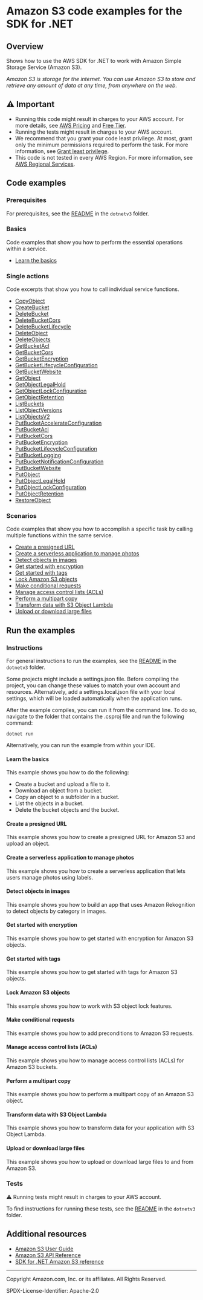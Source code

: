 # Amazon S3 code examples for the SDK for .NET

## Overview

Shows how to use the AWS SDK for .NET to work with Amazon Simple Storage Service (Amazon S3).

<!--custom.overview.start-->
<!--custom.overview.end-->

_Amazon S3 is storage for the internet. You can use Amazon S3 to store and retrieve any amount of data at any time, from anywhere on the web._

## ⚠ Important

* Running this code might result in charges to your AWS account. For more details, see [AWS Pricing](https://aws.amazon.com/pricing/) and [Free Tier](https://aws.amazon.com/free/).
* Running the tests might result in charges to your AWS account.
* We recommend that you grant your code least privilege. At most, grant only the minimum permissions required to perform the task. For more information, see [Grant least privilege](https://docs.aws.amazon.com/IAM/latest/UserGuide/best-practices.html#grant-least-privilege).
* This code is not tested in every AWS Region. For more information, see [AWS Regional Services](https://aws.amazon.com/about-aws/global-infrastructure/regional-product-services).

<!--custom.important.start-->
<!--custom.important.end-->

## Code examples

### Prerequisites

For prerequisites, see the [README](../README.md#Prerequisites) in the `dotnetv3` folder.


<!--custom.prerequisites.start-->
<!--custom.prerequisites.end-->

### Basics

Code examples that show you how to perform the essential operations within a service.

- [Learn the basics](S3_Basics/S3_Basics.cs)


### Single actions

Code excerpts that show you how to call individual service functions.

- [CopyObject](CopyObjectExample/CopyObject.cs#L11)
- [CreateBucket](S3_Basics/S3Bucket.cs#L12)
- [DeleteBucket](S3_Basics/S3Bucket.cs#L266)
- [DeleteBucketCors](s3CORSExample/S3CORS.cs#L147)
- [DeleteBucketLifecycle](LifecycleExample/Lifecycle.cs#L192)
- [DeleteObject](non-versioned-examples/DeleteObjectExample/DeleteObject.cs#L6)
- [DeleteObjects](S3_Basics/S3Bucket.cs#L221)
- [GetBucketAcl](BucketACLExample/BucketACL.cs#L75)
- [GetBucketCors](s3CORSExample/S3CORS.cs#L125)
- [GetBucketEncryption](PutBucketEncryption/ServerSideEncryption/ServerSideEncryption.cs#L107)
- [GetBucketLifecycleConfiguration](LifecycleExample/Lifecycle.cs#L169)
- [GetBucketWebsite](WebsiteConfigExample/WebsiteConfig.cs#L72)
- [GetObject](S3_Basics/S3Bucket.cs#L85)
- [GetObjectLegalHold](scenarios/S3ObjectLockScenario/S3ObjectLockWorkflow/S3ActionsWrapper.cs#L259)
- [GetObjectLockConfiguration](scenarios/S3ObjectLockScenario/S3ObjectLockWorkflow/S3ActionsWrapper.cs#L290)
- [GetObjectRetention](scenarios/S3ObjectLockScenario/S3ObjectLockWorkflow/S3ActionsWrapper.cs#L193)
- [ListBuckets](ListBucketsExample/ListBuckets.cs#L4)
- [ListObjectVersions](versioned-examples/ListObjectVersionsExample/ListObjectVersions.cs#L6)
- [ListObjectsV2](S3_Basics/S3Bucket.cs#L171)
- [PutBucketAccelerateConfiguration](TransferAccelerationExample/TransferAcceleration.cs#L6)
- [PutBucketAcl](BucketACLExample/BucketACL.cs#L37)
- [PutBucketCors](s3CORSExample/S3CORS.cs#L104)
- [PutBucketEncryption](PutBucketEncryption/ServerSideEncryption/ServerSideEncryption.cs#L64)
- [PutBucketLifecycleConfiguration](LifecycleExample/Lifecycle.cs#L145)
- [PutBucketLogging](ServerAccessLoggingExample/ServerAccessLogging.cs#L6)
- [PutBucketNotificationConfiguration](EnableNotificationsExample/EnableNotifications.cs#L6)
- [PutBucketWebsite](WebsiteConfigExample/WebsiteConfig.cs#L57)
- [PutObject](S3_Basics/S3Bucket.cs#L43)
- [PutObjectLegalHold](scenarios/S3ObjectLockScenario/S3ObjectLockWorkflow/S3ActionsWrapper.cs#L224)
- [PutObjectLockConfiguration](scenarios/S3ObjectLockScenario/S3ObjectLockWorkflow/S3ActionsWrapper.cs#L60)
- [PutObjectRetention](scenarios/S3ObjectLockScenario/S3ObjectLockWorkflow/S3ActionsWrapper.cs#L102)
- [RestoreObject](RestoreArchivedObjectExample/RestoreArchivedObject.cs#L6)

### Scenarios

Code examples that show you how to accomplish a specific task by calling multiple
functions within the same service.

- [Create a presigned URL](GenPresignedURLExample/GenPresignedUrl.cs)
- [Create a serverless application to manage photos](../cross-service/PhotoAssetManager)
- [Detect objects in images](../cross-service/PhotoAnalyzerApp)
- [Get started with encryption](SSEClientEncryptionExample/SSEClientEncryption.cs)
- [Get started with tags](ObjectTagExample/ObjectTag.cs)
- [Lock Amazon S3 objects](scenarios/S3ObjectLockScenario/S3ObjectLockWorkflow/S3ObjectLockWorkflow.cs)
- [Make conditional requests](scenarios/S3ConditionalRequestsScenario/S3ConditionalRequests/S3ConditionalRequestsScenario.cs)
- [Manage access control lists (ACLs)](ManageACLsExample/ManageACLs.cs)
- [Perform a multipart copy](MPUapiCopyObjExample/MPUapiCopyObj.cs)
- [Transform data with S3 Object Lambda](../cross-service/S3ObjectLambdaFunction)
- [Upload or download large files](scenarios/TransferUtilityBasics/TransferUtilityBasics/GlobalUsings.cs)


<!--custom.examples.start-->
<!--custom.examples.end-->

## Run the examples

### Instructions

For general instructions to run the examples, see the
[README](../README.md#building-and-running-the-code-examples) in the `dotnetv3` folder.

Some projects might include a settings.json file. Before compiling the project,
you can change these values to match your own account and resources. Alternatively,
add a settings.local.json file with your local settings, which will be loaded automatically
when the application runs.

After the example compiles, you can run it from the command line. To do so, navigate to
the folder that contains the .csproj file and run the following command:

```
dotnet run
```

Alternatively, you can run the example from within your IDE.


<!--custom.instructions.start-->
<!--custom.instructions.end-->


#### Learn the basics

This example shows you how to do the following:

- Create a bucket and upload a file to it.
- Download an object from a bucket.
- Copy an object to a subfolder in a bucket.
- List the objects in a bucket.
- Delete the bucket objects and the bucket.

<!--custom.basic_prereqs.s3_Scenario_GettingStarted.start-->
<!--custom.basic_prereqs.s3_Scenario_GettingStarted.end-->


<!--custom.basics.s3_Scenario_GettingStarted.start-->
<!--custom.basics.s3_Scenario_GettingStarted.end-->


#### Create a presigned URL

This example shows you how to create a presigned URL for Amazon S3 and upload an object.


<!--custom.scenario_prereqs.s3_Scenario_PresignedUrl.start-->
<!--custom.scenario_prereqs.s3_Scenario_PresignedUrl.end-->


<!--custom.scenarios.s3_Scenario_PresignedUrl.start-->
<!--custom.scenarios.s3_Scenario_PresignedUrl.end-->

#### Create a serverless application to manage photos

This example shows you how to create a serverless application that lets users manage photos using labels.


<!--custom.scenario_prereqs.cross_PAM.start-->
<!--custom.scenario_prereqs.cross_PAM.end-->


<!--custom.scenarios.cross_PAM.start-->
<!--custom.scenarios.cross_PAM.end-->

#### Detect objects in images

This example shows you how to build an app that uses Amazon Rekognition to detect objects by category in images.


<!--custom.scenario_prereqs.cross_RekognitionPhotoAnalyzer.start-->
<!--custom.scenario_prereqs.cross_RekognitionPhotoAnalyzer.end-->


<!--custom.scenarios.cross_RekognitionPhotoAnalyzer.start-->
<!--custom.scenarios.cross_RekognitionPhotoAnalyzer.end-->

#### Get started with encryption

This example shows you how to get started with encryption for Amazon S3 objects.


<!--custom.scenario_prereqs.s3_Encryption.start-->
<!--custom.scenario_prereqs.s3_Encryption.end-->


<!--custom.scenarios.s3_Encryption.start-->
<!--custom.scenarios.s3_Encryption.end-->

#### Get started with tags

This example shows you how to get started with tags for Amazon S3 objects.


<!--custom.scenario_prereqs.s3_Scenario_Tagging.start-->
<!--custom.scenario_prereqs.s3_Scenario_Tagging.end-->


<!--custom.scenarios.s3_Scenario_Tagging.start-->
<!--custom.scenarios.s3_Scenario_Tagging.end-->

#### Lock Amazon S3 objects

This example shows you how to work with S3 object lock features.


<!--custom.scenario_prereqs.s3_Scenario_ObjectLock.start-->
<!--custom.scenario_prereqs.s3_Scenario_ObjectLock.end-->


<!--custom.scenarios.s3_Scenario_ObjectLock.start-->
<!--custom.scenarios.s3_Scenario_ObjectLock.end-->

#### Make conditional requests

This example shows you how to add preconditions to Amazon S3 requests.


<!--custom.scenario_prereqs.s3_Scenario_ConditionalRequests.start-->
<!--custom.scenario_prereqs.s3_Scenario_ConditionalRequests.end-->


<!--custom.scenarios.s3_Scenario_ConditionalRequests.start-->
<!--custom.scenarios.s3_Scenario_ConditionalRequests.end-->

#### Manage access control lists (ACLs)

This example shows you how to manage access control lists (ACLs) for Amazon S3 buckets.


<!--custom.scenario_prereqs.s3_Scenario_ManageACLs.start-->
<!--custom.scenario_prereqs.s3_Scenario_ManageACLs.end-->


<!--custom.scenarios.s3_Scenario_ManageACLs.start-->
<!--custom.scenarios.s3_Scenario_ManageACLs.end-->

#### Perform a multipart copy

This example shows you how to perform a multipart copy of an Amazon S3 object.


<!--custom.scenario_prereqs.s3_MultipartCopy.start-->
<!--custom.scenario_prereqs.s3_MultipartCopy.end-->


<!--custom.scenarios.s3_MultipartCopy.start-->
<!--custom.scenarios.s3_MultipartCopy.end-->

#### Transform data with S3 Object Lambda

This example shows you how to transform data for your application with S3 Object Lambda.


<!--custom.scenario_prereqs.cross_ServerlessS3DataTransformation.start-->
<!--custom.scenario_prereqs.cross_ServerlessS3DataTransformation.end-->


<!--custom.scenarios.cross_ServerlessS3DataTransformation.start-->
<!--custom.scenarios.cross_ServerlessS3DataTransformation.end-->

#### Upload or download large files

This example shows you how to upload or download large files to and from Amazon S3.


<!--custom.scenario_prereqs.s3_Scenario_UsingLargeFiles.start-->
<!--custom.scenario_prereqs.s3_Scenario_UsingLargeFiles.end-->


<!--custom.scenarios.s3_Scenario_UsingLargeFiles.start-->
<!--custom.scenarios.s3_Scenario_UsingLargeFiles.end-->

### Tests

⚠ Running tests might result in charges to your AWS account.


To find instructions for running these tests, see the [README](../README.md#Tests)
in the `dotnetv3` folder.



<!--custom.tests.start-->
<!--custom.tests.end-->

## Additional resources

- [Amazon S3 User Guide](https://docs.aws.amazon.com/AmazonS3/latest/userguide/Welcome.html)
- [Amazon S3 API Reference](https://docs.aws.amazon.com/AmazonS3/latest/API/Welcome.html)
- [SDK for .NET Amazon S3 reference](https://docs.aws.amazon.com/sdkfornet/v3/apidocs/items/S3/NS3.html)

<!--custom.resources.start-->
<!--custom.resources.end-->

---

Copyright Amazon.com, Inc. or its affiliates. All Rights Reserved.

SPDX-License-Identifier: Apache-2.0
